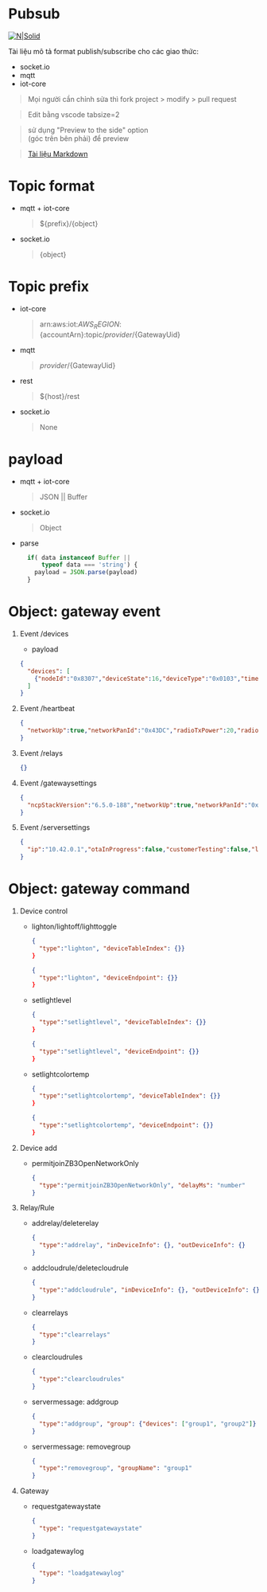 # Pubsub

[![N|Solid](https://cldup.com/dTxpPi9lDf.thumb.png)](https://nodesource.com/products/nsolid)

Tài liệu mô tả format publish/subscribe cho các giao thức:

  * socket.io
  * mqtt
  * iot-core
  > Mọi người cần chỉnh sửa thì fork project > modify > pull request

  > Edit bằng vscode tabsize=2

  > sử dụng "Preview to the side" option\
  (góc trên bên phải) để preview

  > [Tài liệu Markdown](https://guides.github.com/features/mastering-markdown)

# Topic format
  * mqtt + iot-core
      > ${prefix}/{object}

  * socket.io
      > {object}
  
# Topic prefix

  * iot-core
    > arn:aws:iot:${AWS_REGION}:${accountArn}:topic/${provider}/${GatewayUid}
  * mqtt
    > ${provider}/${GatewayUid}
  * rest
    > ${host}/rest

  * socket.io
    > None

# payload
  * mqtt + iot-core
    > JSON || Buffer
  * socket.io
    > Object
  * parse
    ```javascript
      if( data instanceof Buffer ||
          typeof data === 'string') {
        payload = JSON.parse(payload)
      }
    ```

# Object: gateway event

  1. Event /devices
      * payload

      ```JSON
      {
        "devices": [
          {"nodeId":"0x8307","deviceState":16,"deviceType":"0x0103","timeSinceLastMessage":47,"deviceEndpoint":{"eui64":"0x000B57FFFE4F4F12","endpoint":2,"clusterInfo":[{"clusterId":"0x0000","clusterType":"In"},{"clusterId":"0x0003","clusterType":"In"},{"clusterId":"0x0003","clusterType":"Out"},{"clusterId":"0x0006","clusterType":"Out"}]},"hash":"0x000B57FFFE4F4F12-2","gatewayEui":"000B57FFFE51B5A5","sleepyDevice":false,"otaUpdating":false,"otaTotalBytesSent":0,"otaUpdatePercent":0,"otaTargetImageSizeKB":0,"otaTargetFirmwareVersion":0,"supportsRelay":true,"supportedCluster":[{"clusterId":"0x0006","clusterType":"In"}]}
        ]
      }
      ```

  2. Event /heartbeat

      ```JSON
      {
        "networkUp":true,"networkPanId":"0x43DC","radioTxPower":20,"radioChannel":14,"gatewayEui":"000B57FFFE51B5A5"
      }
      ```
  3. Event /relays

      ```JSON
      {}
      ```

  4. Event /gatewaysettings

      ```JSON
      {
        "ncpStackVersion":"6.5.0-188","networkUp":true,"networkPanId":"0x43DC","radioTxPower":20,"radioChannel":14
      }
      ```

  3. Event /serversettings

      ```JSON
      {
        "ip":"10.42.0.1","otaInProgress":false,"customerTesting":false,"logStreaming":false,"cliTerminal":false,"testNumber":1
      }
      ```

# Object: gateway command
  
  1. Device control

      * lighton/lightoff/lighttoggle
      
        ```JSON
        {
          "type":"lighton", "deviceTableIndex": {}}
        }
        ```
        ```JSON
        {
          "type":"lighton", "deviceEndpoint": {}}
        }
        ```

      * setlightlevel
      
        ```JSON
        {
          "type":"setlightlevel", "deviceTableIndex": {}}
        }
        ```
        ```JSON
        {
          "type":"setlightlevel", "deviceEndpoint": {}}
        }
        ```
      
      * setlightcolortemp
      
        ```JSON
        {
          "type":"setlightcolortemp", "deviceTableIndex": {}}
        }
        ```
        ```JSON
        {
          "type":"setlightcolortemp", "deviceEndpoint": {}}
        }
        ```

  2. Device add

      * permitjoinZB3OpenNetworkOnly
      
        ```JSON
        {
          "type":"permitjoinZB3OpenNetworkOnly", "delayMs": "number"
        }
        ```
  3. Relay/Rule

      * addrelay/deleterelay
      
        ```JSON
        {
          "type":"addrelay", "inDeviceInfo": {}, "outDeviceInfo": {}
        }
        ```

      * addcloudrule/deletecloudrule
      
        ```JSON
        {
          "type":"addcloudrule", "inDeviceInfo": {}, "outDeviceInfo": {}
        }
        ```

      * clearrelays
      
        ```JSON
        {
          "type":"clearrelays"
        }
        ```

      * clearcloudrules
      
        ```JSON
        {
          "type":"clearcloudrules"
        }
        ```

      * servermessage: addgroup
      
        ```JSON
        {
          "type":"addgroup", "group": {"devices": ["group1", "group2"]}
        }
        ```

      * servermessage: removegroup
      
        ```JSON
        {
          "type":"removegroup", "groupName": "group1"
        }
        ```
  4. Gateway

      * requestgatewaystate
      
        ```JSON
        {
          "type": "requestgatewaystate"
        }
        ```

      * loadgatewaylog
      
        ```JSON
        {
          "type": "loadgatewaylog"
        }
        ```
